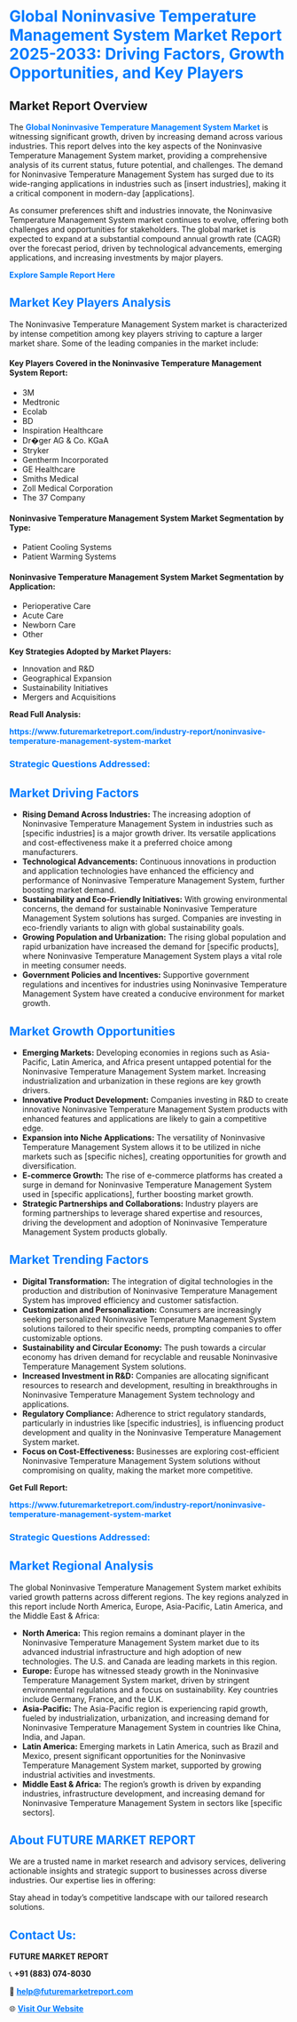 <h1 style="color: #007BFF;">Global Noninvasive Temperature Management System Market Report 2025-2033: Driving Factors, Growth Opportunities, and Key Players</h1>

<section id="overview">
<h2>Market Report Overview</h2>
<p>The <a href="https://www.futuremarketreport.com/industry-report/noninvasive-temperature-management-system-market" style="color: #007BFF; text-decoration: none;"><strong>Global Noninvasive Temperature Management System Market</strong></a> is witnessing significant growth, driven by increasing demand across various industries. This report delves into the key aspects of the Noninvasive Temperature Management System market, providing a comprehensive analysis of its current status, future potential, and challenges. The demand for Noninvasive Temperature Management System has surged due to its wide-ranging applications in industries such as [insert industries], making it a critical component in modern-day [applications].</p>
<p>As consumer preferences shift and industries innovate, the Noninvasive Temperature Management System market continues to evolve, offering both challenges and opportunities for stakeholders. The global market is expected to expand at a substantial compound annual growth rate (CAGR) over the forecast period, driven by technological advancements, emerging applications, and increasing investments by major players.</p>
</section>

<section id="overview">
<p><a href="https://www.futuremarketreport.com/request-sample/reportId=78781" style="color: #007BFF; text-decoration: none;"><strong>Explore Sample Report Here</strong></a></p>
</section>

<section id="key-players">
<h2 style="color: #007BFF;">Market Key Players Analysis</h2>
<p>The Noninvasive Temperature Management System market is characterized by intense competition among key players striving to capture a larger market share. Some of the leading companies in the market include:</p>
<h4>Key Players Covered in the Noninvasive Temperature Management System Report:</h4>
<ul><li>3M</li><li>Medtronic</li><li>Ecolab</li><li>BD</li><li>Inspiration Healthcare</li><li>Dr�ger AG &amp; Co. KGaA</li><li>Stryker</li><li>Gentherm Incorporated</li><li>GE Healthcare</li><li>Smiths Medical</li><li>Zoll Medical Corporation</li><li>The 37 Company</li></ul>
<h4>Noninvasive Temperature Management System Market Segmentation by Type:</h4>
<ul><li>Patient Cooling Systems</li><li>Patient Warming Systems</li></ul>

<h4>Noninvasive Temperature Management System Market Segmentation by Application:</h4>
<ul><li>Perioperative Care</li><li>Acute Care</li><li>Newborn Care</li><li>Other</li></ul>
<p><strong>Key Strategies Adopted by Market Players:</strong></p>
<ul>
<li>Innovation and R&D</li>
<li>Geographical Expansion</li>
<li>Sustainability Initiatives</li>
<li>Mergers and Acquisitions</li>
</ul>
</section>

<section>
<p><strong>Read Full Analysis: </strong></p><a href="https://www.futuremarketreport.com/industry-report/noninvasive-temperature-management-system-market" style="color: #007BFF; text-decoration: none;"><strong>https://www.futuremarketreport.com/industry-report/noninvasive-temperature-management-system-market</strong></a>
<h3 style="color: #007BFF;">Strategic Questions Addressed:</h3>
</section>

<section id="driving-factors">
<h2 style="color: #007BFF;">Market Driving Factors</h2>
<ul>
<li><strong>Rising Demand Across Industries:</strong> The increasing adoption of Noninvasive Temperature Management System in industries such as [specific industries] is a major growth driver. Its versatile applications and cost-effectiveness make it a preferred choice among manufacturers.</li>
<li><strong>Technological Advancements:</strong> Continuous innovations in production and application technologies have enhanced the efficiency and performance of Noninvasive Temperature Management System, further boosting market demand.</li>
<li><strong>Sustainability and Eco-Friendly Initiatives:</strong> With growing environmental concerns, the demand for sustainable Noninvasive Temperature Management System solutions has surged. Companies are investing in eco-friendly variants to align with global sustainability goals.</li>
<li><strong>Growing Population and Urbanization:</strong> The rising global population and rapid urbanization have increased the demand for [specific products], where Noninvasive Temperature Management System plays a vital role in meeting consumer needs.</li>
<li><strong>Government Policies and Incentives:</strong> Supportive government regulations and incentives for industries using Noninvasive Temperature Management System have created a conducive environment for market growth.</li>
</ul>
</section>

<section id="growth-opportunities">
<h2 style="color: #007BFF;">Market Growth Opportunities</h2>
<ul>
<li><strong>Emerging Markets:</strong> Developing economies in regions such as Asia-Pacific, Latin America, and Africa present untapped potential for the Noninvasive Temperature Management System market. Increasing industrialization and urbanization in these regions are key growth drivers.</li>
<li><strong>Innovative Product Development:</strong> Companies investing in R&D to create innovative Noninvasive Temperature Management System products with enhanced features and applications are likely to gain a competitive edge.</li>
<li><strong>Expansion into Niche Applications:</strong> The versatility of Noninvasive Temperature Management System allows it to be utilized in niche markets such as [specific niches], creating opportunities for growth and diversification.</li>
<li><strong>E-commerce Growth:</strong> The rise of e-commerce platforms has created a surge in demand for Noninvasive Temperature Management System used in [specific applications], further boosting market growth.</li>
<li><strong>Strategic Partnerships and Collaborations:</strong> Industry players are forming partnerships to leverage shared expertise and resources, driving the development and adoption of Noninvasive Temperature Management System products globally.</li>
</ul>
</section>

<section id="trending-factors">
<h2 style="color: #007BFF;">Market Trending Factors</h2>
<ul>
<li><strong>Digital Transformation:</strong> The integration of digital technologies in the production and distribution of Noninvasive Temperature Management System has improved efficiency and customer satisfaction.</li>
<li><strong>Customization and Personalization:</strong> Consumers are increasingly seeking personalized Noninvasive Temperature Management System solutions tailored to their specific needs, prompting companies to offer customizable options.</li>
<li><strong>Sustainability and Circular Economy:</strong> The push towards a circular economy has driven demand for recyclable and reusable Noninvasive Temperature Management System solutions.</li>
<li><strong>Increased Investment in R&D:</strong> Companies are allocating significant resources to research and development, resulting in breakthroughs in Noninvasive Temperature Management System technology and applications.</li>
<li><strong>Regulatory Compliance:</strong> Adherence to strict regulatory standards, particularly in industries like [specific industries], is influencing product development and quality in the Noninvasive Temperature Management System market.</li>
<li><strong>Focus on Cost-Effectiveness:</strong> Businesses are exploring cost-efficient Noninvasive Temperature Management System solutions without compromising on quality, making the market more competitive.</li>
</ul>
</section>

<section>
<p><strong>Get Full Report: </strong></p><a href="https://www.futuremarketreport.com/industry-report/noninvasive-temperature-management-system-market" style="color: #007BFF; text-decoration: none;"><strong>https://www.futuremarketreport.com/industry-report/noninvasive-temperature-management-system-market</strong></a>
<h3 style="color: #007BFF;">Strategic Questions Addressed:</h3>
</section>


<section id="regional-analysis">
<h2 style="color: #007BFF;">Market Regional Analysis</h2>
<p>The global Noninvasive Temperature Management System market exhibits varied growth patterns across different regions. The key regions analyzed in this report include North America, Europe, Asia-Pacific, Latin America, and the Middle East & Africa:</p>
<ul>
<li><strong>North America:</strong> This region remains a dominant player in the Noninvasive Temperature Management System market due to its advanced industrial infrastructure and high adoption of new technologies. The U.S. and Canada are leading markets in this region.</li>
<li><strong>Europe:</strong> Europe has witnessed steady growth in the Noninvasive Temperature Management System market, driven by stringent environmental regulations and a focus on sustainability. Key countries include Germany, France, and the U.K.</li>
<li><strong>Asia-Pacific:</strong> The Asia-Pacific region is experiencing rapid growth, fueled by industrialization, urbanization, and increasing demand for Noninvasive Temperature Management System in countries like China, India, and Japan.</li>
<li><strong>Latin America:</strong> Emerging markets in Latin America, such as Brazil and Mexico, present significant opportunities for the Noninvasive Temperature Management System market, supported by growing industrial activities and investments.</li>
<li><strong>Middle East & Africa:</strong> The region’s growth is driven by expanding industries, infrastructure development, and increasing demand for Noninvasive Temperature Management System in sectors like [specific sectors].</li>
</ul>
</section>

<footer>
<h2 style="color: #007BFF;">About FUTURE MARKET REPORT</h2>
<p>We are a trusted name in market research and advisory services, delivering actionable insights and strategic support to businesses across diverse industries. Our expertise lies in offering:</p>

<p>Stay ahead in today’s competitive landscape with our tailored research solutions.</p>

<h2 style="color: #007BFF;">Contact Us:</h2>
<p><strong>FUTURE MARKET REPORT</strong></p>
<p>📞 <strong>+91 (883) 074-8030</strong></p>
<p>📧 <strong><a href="mailto:help@futuremarketreport.com" style="color: #007BFF;">help@futuremarketreport.com</a></strong></p>
<p>🌐 <strong><a href="https://www.futuremarketreport.com/" style="color: #007BFF;">Visit Our Website</a></strong></p>
</footer>